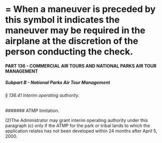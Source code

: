 
# = When a maneuver is preceded by this symbol it indicates the maneuver may be required in the airplane at the discretion of the person conducting the check.
#### PART 136 - COMMERCIAL AIR TOURS AND NATIONAL PARKS AIR TOUR MANAGEMENT
##### Subpart B - National Parks Air Tour Management
###### § 136.41 Interim operating authority.
####### ATMP limitation.

(2)The Administrator may grant interim operating authority under this paragraph (c) only if the ATMP for the park or tribal lands to which the application relates has not been developed within 24 months after April 5, 2000.
